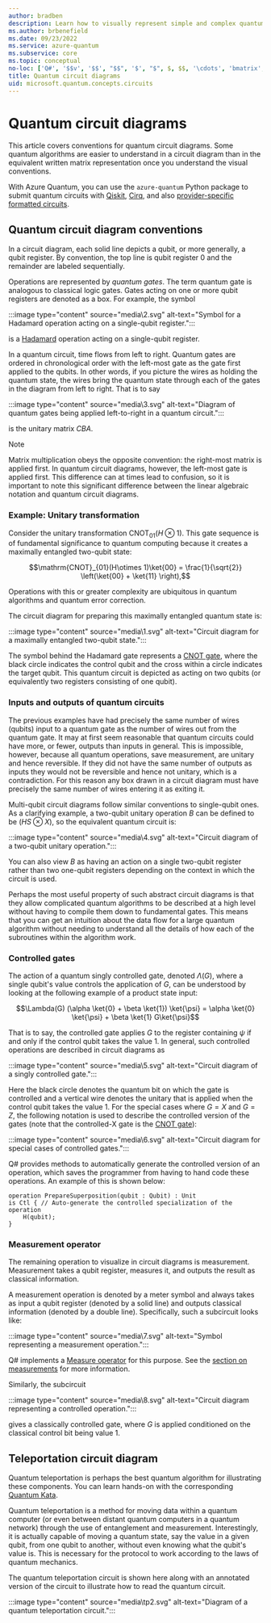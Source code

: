```yaml
---
author: bradben
description: Learn how to visually represent simple and complex quantum operations with quantum circuit diagrams.
ms.author: brbenefield
ms.date: 09/23/2022
ms.service: azure-quantum
ms.subservice: core
ms.topic: conceptual
no-loc: ['Q#', '$$v', '$$', "$$", '$', "$", $, $$, '\cdots', 'bmatrix', '\ddots', '\equiv', '\sum', '\begin', '\end', '\sqrt', '\otimes', '{', '}', '\text', '\phi', '\kappa', '\psi', '\alpha', '\beta', '\gamma', '\delta', '\omega', '\bra', '\ket', '\boldone', '\\\\', '\\', '=', '\frac', '\text', '\mapsto', '\dagger', '\to', '\begin{cases}', '\end{cases}', '\operatorname', '\braket', '\id', '\expect', '\defeq', '\variance', '\dd', '&', '\begin{align}', '\end{align}', '\Lambda', '\lambda', '\Omega', '\mathrm', '\left', '\right', '\qquad', '\times', '\big', '\langle', '\rangle', '\bigg', '\Big', '|', '\mathbb', '\vec', '\in', '\texttt', '\ne', '<', '>', '\leq', '\geq', '~~', '~', '\begin{bmatrix}', '\end{bmatrix}', '\_']
title: Quantum circuit diagrams
uid: microsoft.quantum.concepts.circuits
---
```


# Quantum circuit diagrams 

This article covers conventions for quantum circuit diagrams. Some quantum algorithms are easier to understand in a circuit diagram than in the equivalent written matrix representation once you understand the visual conventions.

With Azure Quantum, you can use the `azure-quantum` Python package to submit quantum circuits with [Qiskit](xref:microsoft.quantum.quickstarts.computing.qiskit.portal), [Cirq](xref:microsoft.quantum.quickstarts.computing.cirq.portal), and also [provider-specific formatted circuits](xref:microsoft.quantum.quickstarts.computing.provider.portal).

## Quantum circuit diagram conventions

In a circuit diagram, each solid line depicts a qubit, or more generally, a qubit register. By convention, the top line is qubit register $0$ and the remainder are labeled sequentially. 

Operations are represented by *quantum gates*. The term quantum gate is analogous to classical logic gates. Gates acting on one or more qubit registers are denoted as a box.
For example, the symbol

:::image type="content" source="media\2.svg" alt-text="Symbol for a Hadamard operation acting on a single-qubit register.":::

is a [Hadamard](xref:Microsoft.Quantum.Intrinsic.H) operation acting on a single-qubit register.

In a quantum circuit, time flows from left to right. Quantum gates are ordered in chronological order with the left-most gate as the gate first applied to the qubits.
In other words, if you picture the wires as holding the quantum state, the wires bring the quantum state through each of the gates in the diagram from left to right.
That is to say 

:::image type="content" source="media\3.svg" alt-text="Diagram of quantum gates being applied left-to-right in a quantum circuit.":::

is the unitary matrix $CBA$.

> [!NOTE]
> Matrix multiplication obeys the opposite convention: the right-most matrix is applied first. In quantum circuit diagrams, however, the left-most gate is applied first.
>This difference can at times lead to confusion, so it is important to note this significant difference between the linear algebraic notation and quantum circuit diagrams.

### Example: Unitary transformation

Consider the unitary transformation $\text{ CNOT}_{01}(H\otimes 1)$.
This gate sequence is of fundamental significance to quantum computing because it creates a maximally entangled two-qubit state:

$$\mathrm{CNOT}_{01}(H\otimes 1)\ket{00} = \frac{1}{\sqrt{2}} \left(\ket{00} + \ket{11} \right),$$

Operations with this or greater complexity are ubiquitous in quantum algorithms and quantum error correction.

The circuit diagram for preparing this maximally entangled quantum state is:

:::image type="content" source="media\1.svg" alt-text="Circuit diagram for a maximally entangled two-qubit state.":::

The symbol behind the Hadamard gate represents a [CNOT gate](xref:Microsoft.Quantum.Intrinsic.CNOT), where the black circle indicates the control qubit and the cross within a circle indicates the target qubit. This quantum circuit is depicted as acting on two qubits (or equivalently two registers consisting of one qubit).

### Inputs and outputs of quantum circuits

The previous examples have had precisely the same number of wires (qubits) input to a quantum gate as the number of wires out from the quantum gate.
It may at first seem reasonable that quantum circuits could have more, or fewer, outputs than inputs in general.
This is impossible, however, because all quantum operations, save measurement, are unitary and hence reversible.
If they did not have the same number of outputs as inputs they would not be reversible and hence not unitary, which is a contradiction.
For this reason any box drawn in a circuit diagram must have precisely the same number of wires entering it as exiting it.

Multi-qubit circuit diagrams follow similar conventions to single-qubit ones.
As a clarifying example, a two-qubit unitary operation $B$ can be defined to be $(H S\otimes X)$, so the equivalent quantum circuit is:

:::image type="content" source="media\4.svg" alt-text="Circuit diagram of a two-qubit unitary operation.":::

You can also view $B$ as having an action on a single two-qubit register rather than two one-qubit registers depending on the context in which the circuit is used. 

Perhaps the most useful property of such abstract circuit diagrams is that they allow complicated quantum algorithms to be described at a high level without having to compile them down to fundamental gates.
This means that you can get an intuition about the data flow for a large quantum algorithm without needing to understand all the details of how each of the subroutines within the algorithm work.

### Controlled gates

The action of a quantum singly controlled gate, denoted $\Lambda(G)$, where a single qubit's value controls the application of $G$, can be understood by looking at the following example of a product state input:

$$\Lambda(G) (\alpha \ket{0} + \beta \ket{1}) \ket{\psi} = \alpha \ket{0} \ket{\psi} + \beta \ket{1} G\ket{\psi}$$

That is to say, the controlled gate applies $G$ to the register containing $\psi$ if and only if the control qubit takes the value $1$. In general, such controlled operations are described in circuit diagrams as

:::image type="content" source="media\5.svg" alt-text="Circuit diagram of a singly controlled gate.":::

Here the black circle denotes the quantum bit on which the gate is controlled and a vertical wire denotes the unitary that is applied when the control qubit takes the value $1$.
For the special cases where $G=X$ and $G=Z$, the following notation is used to describe the controlled version of the gates (note that the controlled-X gate is the [CNOT gate](xref:Microsoft.Quantum.Intrinsic.CNOT)):

:::image type="content" source="media\6.svg" alt-text="Circuit diagram for special cases of controlled gates.":::

Q# provides methods to automatically generate the controlled version of an operation, which saves the programmer from having to hand code these operations. An example of this is shown below:

```qsharp
operation PrepareSuperposition(qubit : Qubit) : Unit
is Ctl { // Auto-generate the controlled specialization of the operation
    H(qubit);
}
```

### Measurement operator
The remaining operation to visualize in circuit diagrams is measurement. Measurement takes a qubit register, measures it, and outputs the result as classical information.

A measurement operation is denoted by a meter symbol and always takes as input a qubit register (denoted by a solid line) and outputs classical information (denoted by a double line).
Specifically, such a subcircuit looks like:

:::image type="content" source="media\7.svg" alt-text="Symbol representing a measurement operation.":::

Q# implements a [Measure operator](xref:Microsoft.Quantum.Intrinsic.Measure) for this purpose. See the [section on measurements](xref:microsoft.quantum.libraries.overview.standard.prelude#measurements) for more information.

Similarly, the subcircuit

:::image type="content" source="media\8.svg" alt-text="Circuit diagram representing a controlled operation.":::

gives a classically controlled gate, where $G$ is applied conditioned on the classical control bit being value $1$.

## Teleportation circuit diagram

Quantum teleportation is perhaps the best quantum algorithm for illustrating these components.
You can learn hands-on with the corresponding [Quantum Kata](xref:microsoft.quantum.tutorial-qdk.katas).

Quantum teleportation is a method for moving data within a quantum computer (or even between distant quantum computers in a quantum network) through the use of entanglement and measurement.
Interestingly, it is actually capable of moving a quantum state, say the value in a given qubit, from one qubit to another, without even knowing what the qubit's value is.
This is necessary for the protocol to work according to the laws of quantum mechanics.

The quantum teleportation circuit is shown here along with an annotated version of the circuit to illustrate how to read the quantum circuit.

:::image type="content" source="media\tp2.svg" alt-text="Diagram of a quantum teleportation circuit.":::

